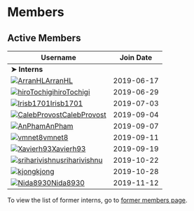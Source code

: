 # Members

## Active Members

|**Username**|**Join Date**|
|------------|-------------|
|**➤ Interns**||
|[![ArranHL](http://github.com/ArranHL.png?size=25)ArranHL](profiles/ArranHL.md)|2019-06-17|
|[![hiroTochigi](https://avatars1.githubusercontent.com/u/33208073?s=25)hiroTochigi](profiles/hiroTochigi.md)|2019-06-29|
|[![Irisb1701](https://avatars1.githubusercontent.com/u/33208073?s=25)Irisb1701](profiles/irisb1701.md)|2019-07-03|
|[![CalebProvost](http://github.com/CalebProvost.png?size=25)CalebProvost](profiles/CalebProvost.md)|2019-09-04|
|[![AnPham](https://avatars1.githubusercontent.com/u/33208073?s=25)AnPham](profiles/phamduchongan93.md)|2019-09-07|
|[![vmnet8](http://github.com/vmnet8.png?size=25)vmnet8](profiles/vmnet8.md)|2019-09-11|
|[![Xavierh93](http://github.com/Xavierh93.png?size=25)Xavierh93](profiles/Xavierh93.md)|2019-09-19|
|[![sriharivishnu](https://avatars1.githubusercontent.com/u/33208073?size=25)sriharivishnu](profiles/sriharivishnu.md)|2019-10-22|
|[![kjong](http://github.com/kjong.png?size=25)kjong](profiles/kjong.md)|2019-10-28|
|[![Nida8930](https://avatars1.githubusercontent.com/u/33208073?s=25)Nida8930](profiles/Nida8930.md)|2019-11-12|

To view the list of former interns, go to [former members page](retiredinterns.md).
